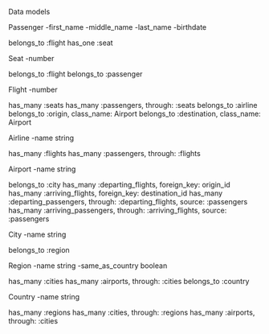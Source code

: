 Data models

Passenger
-first_name
-middle_name
-last_name
-birthdate

belongs_to :flight
has_one :seat

Seat
-number

belongs_to :flight
belongs_to :passenger

Flight
-number

has_many :seats
has_many :passengers, through: :seats
belongs_to :airline
belongs_to :origin, class_name: Airport
belongs_to :destination, class_name: Airport

Airline
-name string

has_many :flights
has_many :passengers, through: :flights

Airport
-name string

belongs_to :city
has_many :departing_flights, foreign_key: origin_id
has_many :arriving_flights, foreign_key: destination_id
has_many :departing_passengers, through: :departing_flights, source: :passengers
has_many :arriving_passengers, through: :arriving_flights, source: :passengers

City
-name string

belongs_to :region

Region
-name string
-same_as_country boolean

has_many :cities
has_many :airports, through: :cities
belongs_to :country

Country
-name string

has_many :regions
has_many :cities, through: :regions
has_many :airports, through: :cities

